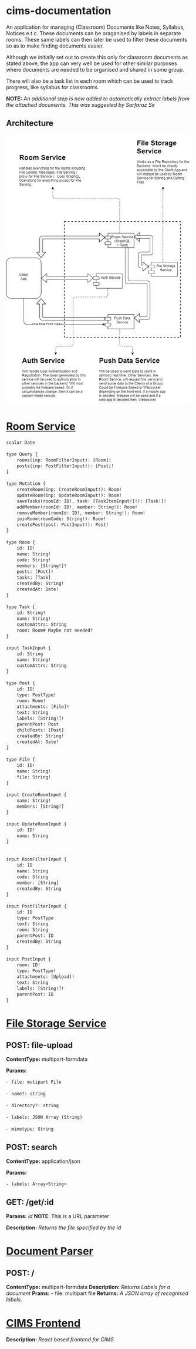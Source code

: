 # cims-documentation

An application for managing (Classroom) Documents like Notes, Syllabus, Notices e.t.c. These documents can be oraganised by labels in separate rooms. These same labels can then later be used to filter these documents so as to make finding documents easier. 

Although we initially set out to create this only for classroom documents as stated above, the app can very well be used for other similar purposes where documents are needed to be organised and shared in some group.

There will also be a task list in each room which can be used to track progress, like syllabus for classrooms. 

**NOTE:** *An additional step is now added to automatically extract labels from the attached documents. This was suggested by Sarfaraz Sir* 

## Architecture

![Architecture Diagram](/ArchitectureDiagram.png)


# [Room Service](https://github.com/tabishmahfuz1/room-service)
```
scalar Date

type Query {
    rooms(inp: RoomFilterInput): [Room]!
    posts(inp: PostFilterInput!): [Post]!
}

type Mutation {
    createRoom(inp: CreateRoomInput!): Room!
    updateRoom(inp: UpdateRoomInput!): Room!
    saveTasks(roomId: ID!, task: [TaskItemInput!]!): [Task!]!
    addMember(roomId: ID!, member: String!): Room!
    removeMember(roomId: ID!, member: String!): Room!
    joinRoom(roomCode: String!): Room!
    createPost(post: PostInput!): Post!
}

type Room {
    id: ID!
    name: String!
    code: String!
    members: [String!]!
    posts: [Post]!
    tasks: [Task]
    createdBy: String!
    createdAt: Date!
}

type Task {
    id: String!
    name: String!
    customAttrs: String
    room: Room# Maybe not needed?
}

input TaskInput {
    id: String
    name: String!
    customAttrs: String
}

type Post {
    id: ID!
    type: PostType!
    room: Room!
    attachments: [File]!
    text: String
    labels: [String!]!
    parentPost: Post
    childPosts: [Post]
    createdBy: String!
    createdAt: Date!
}

type File {
    id: ID!
    name: String!
    file: String!
}

input CreateRoomInput {
    name: String!
    members: [String!]
}

input UpdateRoomInput {
    id: ID!
    name: String
}


input RoomFilterInput {
    id: ID
    name: String
    code: String
    member: [String]
    createdBy: String
}

input PostFilterInput {
    id: ID
    type: PostType
    text: String
    room: String
    parentPost: ID
    createdBy: String
}

input PostInput {
    room: ID!
    type: PostType!
    attachments: [Upload]!
    text: String
    labels: [String!]!
    parentPost: ID
}
```

# [File Storage Service](https://github.com/tabishmahfuz1/file-storage-service)
## POST: file-upload
**ContentType:** multipart-formdata

**Params:**

    - file: mutipart File
    
    - name?: string
    
    - directory?: string
    
    - labels: JSON Array (String)
    
    - mimetype: String

## POST: search
**ContentType:** application/json

**Params:**

    - labels: Array<String>

## GET: /get/:id
**Params:** *id* **NOTE**: This is a URL parameter

**Description:** *Returns the file specified by the id*

# [Document Parser](https://github.com/tabishmahfuz1/document-parser)
## POST: /
**ContentType:** multipart-formdata
**Description:** *Returns Labels for a document*
**Prams:**
    - file: multipart file
**Returns:** *A JSON array of recognised labels.*

# [CIMS Frontend](https://github.com/tabishmahfuz1/cims-frontend)
**Description:** *React based frontend for CIMS*
